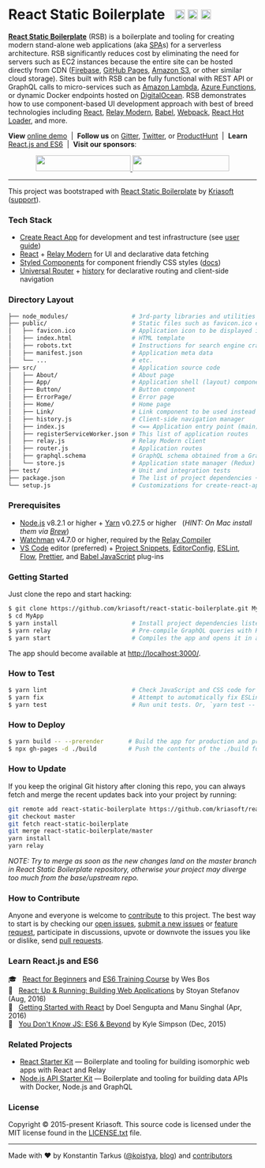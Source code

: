 # React Static Boilerplate &nbsp; <a href="https://travis-ci.org/kriasoft/react-static-boilerplate"><img src="https://img.shields.io/circleci/project/github/kriasoft/react-static-boilerplate/master.svg?style=flat-square" height="20" /></a> <a href="https://github.com/kriasoft/react-static-boilerplate/stargazers"><img src="https://img.shields.io/github/stars/kriasoft/react-static-boilerplate.svg?style=social&label=Star&maxAge=3600" height="20"></a> <a href="https://twitter.com/ReactStatic"><img src="https://img.shields.io/twitter/follow/ReactStatic.svg?style=social&label=Follow&maxAge=3600" height="20"></a>

[**React Static Boilerplate**](https://github.com/kriasoft/react-static-boilerplate) (RSB) is a
boilerplate and tooling for creating modern stand-alone web applications (aka
[SPA](https://en.wikipedia.org/wiki/Single-page_application)s) for a serverless architecture. RSB
significantly reduces cost by eliminating the need for servers such as EC2 instances because the
entire site can be hosted directly from CDN ([Firebase](https://www.firebase.com/), [GitHub
Pages](https://pages.github.com/), [Amazon S3](http://docs.aws.amazon.com/AmazonS3/latest/dev/WebsiteHosting.html),
or other similar cloud storage). Sites built with RSB can be fully functional with REST API or
GraphQL calls to micro-services such as [Amazon Lambda](https://aws.amazon.com/lambda/),
[Azure Functions](https://azure.microsoft.com/services/functions/), or dynamic Docker endpoints
hosted on [DigitalOcean](https://www.digitalocean.com/?refcode=eef302dbae9f&utm_source=github&utm_medium=oss_sponsorships&utm_campaign=opencollective).
RSB demonstrates how to use component-based UI development approach with best of breed
technologies including [React](http://facebook.github.io/react/), [Relay Modern](http://facebook.github.io/relay),
[Babel](http://babeljs.io/), [Webpack](https://webpack.github.io/),
[React Hot Loader](http://gaearon.github.io/react-hot-loader/), and more.

**View** [online demo](https://rsb.kriasoft.com) &nbsp;|&nbsp; **Follow us** on
[Gitter](https://gitter.im/kriasoft/react-static-boilerplate), [Twitter](https://twitter.com/ReactStatic),
or [ProductHunt](https://www.producthunt.com/tech/react-static-boilerplate) &nbsp;|&nbsp;
**Learn** [React.js and ES6](#learn-reactjs-and-es6) &nbsp;|&nbsp; **Visit our sponsors**:

<p align="center">
  <a href="https://rollbar.com/?utm_source=reactstartkit(github)&utm_medium=link&utm_campaign=reactstartkit(github)" target="_blank">
    <img src="https://koistya.github.io/files/rollbar-384x64.png" width="192" height="32">
  </a>
  <a href="https://www.digitalocean.com/?refcode=eef302dbae9f&utm_source=github&utm_medium=oss_sponsorships&utm_campaign=opencollective" target="_blank">
    <img src="https://koistya.github.io/files/digital-ocean-393x64.png" width="196.5" height="32">
  </a>
</p>

---

This project was bootstraped with [React Static Boilerplate][rsb] by [Kriasoft][kriasoft] ([support][gitter]).

### Tech Stack

* [Create React App][cra] for development and test infrastructure (see [user guide][cradocs])
* [React][react] + [Relay Modern][relay] for UI and declarative data fetching
* [Styled Components][sc] for component friendly CSS styles ([docs][scdocs])
* [Universal Router][router] + [history][history] for declarative routing and client-side navigation


### Directory Layout

```bash
├── node_modules/                  # 3rd-party libraries and utilities
├── public/                        # Static files such as favicon.ico etc.
│   ├── favicon.ico                # Application icon to be displayed in bookmarks
│   ├── index.html                 # HTML template
│   ├── robots.txt                 # Instructions for search engine crawlers
│   ├── manifest.json              # Application meta data
│   └── ...                        # etc.
├── src/                           # Application source code
│   ├── About/                     # About page
│   ├── App/                       # Application shell (layout) component
│   ├── Button/                    # Button component
│   ├── ErrorPage/                 # Error page
│   ├── Home/                      # Home page
│   ├── Link/                      # Link component to be used instead of <a>
│   ├── history.js                 # Client-side navigation manager
│   ├── index.js                   # <== Application entry point (main) <===
│   ├── registerServiceWorker.json # This list of application routes
│   ├── relay.js                   # Relay Modern client
│   ├── router.js                  # Application routes
│   ├── graphql.schema             # GraphQL schema obtained from a GraphQL API
│   └── store.js                   # Application state manager (Redux)
├── test/                          # Unit and integration tests
├── package.json                   # The list of project dependencies + NPM scripts
└── setup.js                       # Customizations for create-react-app
```


### Prerequisites

* [Node.js][nodejs] v8.2.1 or higher + [Yarn][yarn] v0.27.5 or higher &nbsp; (*HINT: On Mac install
  them via [Brew][brew]*)
* [Watchman][wm] v4.7.0 or higher, required by the [Relay Compiler][relaycompiler]
* [VS Code][vc] editor (preferred) + [Project Snippets][vcsnippets], [EditorConfig][vceditconfig],
  [ESLint][vceslint], [Flow][vcflow], [Prettier][vcprettier], and [Babel JavaScript][vcjs] plug-ins


### Getting Started

Just clone the repo and start hacking:

```bash
$ git clone https://github.com/kriasoft/react-static-boilerplate.git MyApp
$ cd MyApp
$ yarn install                     # Install project dependencies listed in package.json
$ yarn relay                       # Pre-compile GraphQL queries with Relay Compiler
$ yarn start                       # Compiles the app and opens it in a browser with "live reload"
```

The app should become available at [http://localhost:3000/](http://localhost:3000/).


### How to Test

```bash
$ yarn lint                        # Check JavaScript and CSS code for potential issues
$ yarn fix                         # Attempt to automatically fix ESLint warnings
$ yarn test                        # Run unit tests. Or, `yarn test -- --watch`
```


### How to Deploy

```bash
$ yarn build -- --prerender       # Build the app for production and pre-render .html pages
$ npx gh-pages -d ./build         # Push the contents of the ./build folder to GitHub Pages
```


### How to Update

If you keep the original Git history after cloning this repo, you can always fetch and merge
the recent updates back into your project by running:

```bash
git remote add react-static-boilerplate https://github.com/kriasoft/react-static-boilerplate.git
git checkout master
git fetch react-static-boilerplate
git merge react-static-boilerplate/master
yarn install
yarn relay
```

*NOTE: Try to merge as soon as the new changes land on the master branch in React Static Boilerplate
repository, otherwise your project may diverge too much from the base/upstream repo.*


### How to Contribute

Anyone and everyone is welcome to [contribute](CONTRIBUTING.md) to this project. The best way to
start is by checking our [open issues](https://github.com/kriasoft/react-static-boilerplate/issues),
[submit a new issues](https://github.com/kriasoft/react-static-boilerplate/issues/new?labels=bug) or
[feature request](https://github.com/kriasoft/react-static-boilerplate/issues/new?labels=enhancement),
participate in discussions, upvote or downvote the issues you like or dislike, send [pull
requests](CONTRIBUTING.md#pull-requests).


### Learn React.js and ES6

:mortar_board: &nbsp; [React for Beginners](https://reactforbeginners.com/friend/konstantin) and [ES6 Training Course](https://es6.io/friend/konstantin) by Wes Bos<br>
:green_book: &nbsp; [React: Up & Running: Building Web Applications](http://amzn.to/2bBgqhl) by Stoyan Stefanov (Aug, 2016)<br>
:green_book: &nbsp; [Getting Started with React](http://amzn.to/2bmwP5V) by Doel Sengupta and Manu Singhal (Apr, 2016)<br>
:green_book: &nbsp; [You Don't Know JS: ES6 & Beyond](http://amzn.to/2bBfVnp) by Kyle Simpson (Dec, 2015)<br>


### Related Projects

* [React Starter Kit](https://github.com/kriasoft/react-starter-kit) — Boilerplate and tooling for
  building isomorphic web apps with React and Relay
* [Node.js API Starter Kit](https://github.com/kriasoft/nodejs-api-starter) — Boilerplate and
  tooling for building data APIs with Docker, Node.js and GraphQL


### License

Copyright © 2015-present Kriasoft. This source code is licensed under the MIT license found in
the [LICENSE.txt](https://github.com/kriasoft/react-static-boilerplate/blob/master/LICENSE.txt) file.

---
Made with ♥ by Konstantin Tarkus ([@koistya](https://twitter.com/koistya), [blog](https://medium.com/@tarkus))
and [contributors](https://github.com/kriasoft/react-static-boilerplate/graphs/contributors)

[rsb]: https://github.com/kriasoft/react-static-boilerplate
[kriasoft]: https://www.kriasoft.com/
[gitter]: https://gitter.im/kriasoft/react-static-boilerplate
[cra]: https://github.com/facebookincubator/create-react-app
[cradocs]: https://github.com/facebookincubator/create-react-app/blob/master/packages/react-scripts/template/README.md
[react]: https://facebook.github.io/react/
[relay]: https://facebook.github.io/relay/
[router]: https://github.com/kriasoft/universal-router
[history]: https://github.com/ReactTraining/history
[sc]: https://www.styled-components.com/
[scdocs]: https://www.styled-components.com/docs
[nodejs]: https://nodejs.org/
[yarn]: https://yarnpkg.com/
[brew]: https://brew.sh/
[wm]: https://facebook.github.io/watchman/
[relaycompiler]: http://facebook.github.io/relay/docs/relay-compiler.html
[vc]: https://code.visualstudio.com/
[vcsnippets]: https://marketplace.visualstudio.com/items?itemName=rebornix.project-snippets
[vceditconfig]: https://marketplace.visualstudio.com/items?itemName=EditorConfig.EditorConfig
[vceslint]: https://marketplace.visualstudio.com/items?itemName=dbaeumer.vscode-eslint
[vcflow]: https://marketplace.visualstudio.com/items?itemName=flowtype.flow-for-vscode
[vcprettier]: https://marketplace.visualstudio.com/items?itemName=esbenp.prettier-vscode
[vcjs]: https://marketplace.visualstudio.com/items?itemName=mgmcdermott.vscode-language-babel
